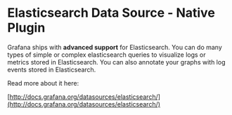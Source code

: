 # Elasticsearch Data Source -  Native Plugin

Grafana ships with **advanced support** for Elasticsearch. You can do many types of simple or complex elasticsearch queries to visualize logs or metrics stored in Elasticsearch. You can also annotate your graphs with log events stored in Elasticsearch.

Read more about it here:

[http://docs.grafana.org/datasources/elasticsearch/](http://docs.grafana.org/datasources/elasticsearch/)
